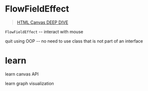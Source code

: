 # FlowFieldEffect

> [HTML Canvas DEEP DIVE](https://www.youtube.com/watch?v=uCH1ta5OUHw)

`FlowFieldEffect` -- interact with mouse

quit using OOP -- no need to use class that is not part of an interface

# learn

learn canvas API

learn graph visualization
